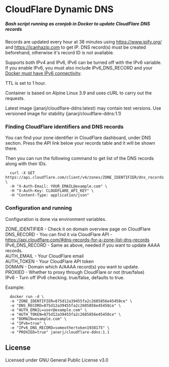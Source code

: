 # CloudFlare Dynamic DNS
##### Bash script running as cronjob in Docker to update CloudFlare DNS records

Records are updated every hour at 38 minutes using https://www.ipify.org/ and https://icanhazip.com to get IP.
DNS record(s) must be created beforehand, otherwise it's record ID is not available.

Supports both IPv4 and IPv6, IPv6 can be turned off with the IPv6 variable. If you enable IPv6, you must also include IPv6_DNS_RECORD and your [Docker must have IPv6 connectivity](https://docs.docker.com/config/daemon/ipv6/).

TTL is set to 1 hour.

Container is based on Alpine Linux 3.9 and uses cURL to carry out the requests.

Latest image (janarj/cloudflare-ddns:latest) may contain test versions. Use versioned image for stability (janarj/cloudflare-ddns:1.1)


### Finding CloudFlare identifiers and DNS records

You can find your zone identifier in CloudFlare dashboard, under DNS section. Press the API link below your records table and it will be shown there.

Then you can run the following command to get list of the DNS records along with their IDs.

```
  curl -X GET https://api.cloudflare.com/client/v4/zones/ZONE_IDENTIFIER/dns_records \
  -H "X-Auth-Email: YOUR_EMAIL@example.com" \
  -H "X-Auth-Key: CLOUDFLARE_API_KEY" \
  -H "Content-Type: application/json"
```


### Configuration and running

Configuration is done via environment variables.

ZONE_IDENTIFIER - Check it on domain overview page on CloudFlare  
DNS_RECORD - You can find it via CloudFlare API - https://api.cloudflare.com/#dns-records-for-a-zone-list-dns-records  
IPv6_DNS_RECORD - Same as above, needed if you want to update AAAA records.  
AUTH_EMAIL - Your CloudFlare email  
AUTH_TOKEN - Your CloudFlare API token  
DOMAIN - Domain which A/AAAA record(s) you want to update.  
PROXIED - Whether to proxy through CloudFlare or not (true/false)  
IPv6 - Turn off IPv6 checking. true/false, defaults to true.  

Example:
```
  docker run -d \
  -e "ZONE_IDENTIFIER=875d12a39455fa2c2685856e45450ce" \
  -e "DNS_RECORD=875d12a39455fa2c2685856e45450ce" \
  -e "AUTH_EMAIL=user@example.com" \
  -e "AUTH_TOKEN=875d12a39455fa2c2685856e45450ce" \
  -e "DOMAIN=example.com" \
  -e "IPv6=true" \
  -e "IPv6_DNS_RECORD=someothertoken1938175" \
  -e "PROXIED=true" janarj/cloudflare-ddns:1.1
```

## License
Licensed under GNU General Public License v3.0
